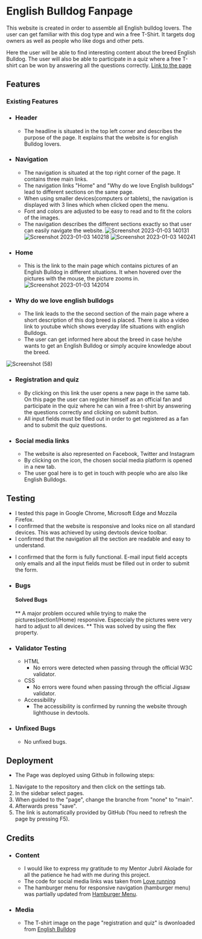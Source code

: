 # English Bulldog Fanpage 

This website is created in order to assemble all English bulldog lovers. The user can get familiar with this dog type 
and win a free T-Shirt. It targets dog owners as well as people who like dogs and other pets. 

Here the user will be able to find interesting content about the breed English Bulldog. The user will also be able to participate in a quiz where a free T-shirt can be won by answering all the questions correctly. 
[Link to the page](https://23052015.github.io/english-bulldogs-fanpage/)


## Features


### Existing Features

* ### Header
  * The headline is situated in the top left corner and describes the purpose of the page. It explains that the website is for english Bulldog lovers.
* ### Navigation 
  * The navigation is situated at the top right corner of the page. It contains three main links.
  * The navigation links "Home" and "Why do we love English bulldogs" lead to different sections on the same page.
  * When using smaller devices(computers or tablets), the navigation is displayed with 3 lines which when clicked open the menu. 
  * Font and colors are adjusted to be easy to read and to fit the colors of the images. 
  * The navigation describes the different sections exactly so  that user can easily navigate the website. 
![Screenshot 2023-01-03 140131](https://user-images.githubusercontent.com/109954194/210362951-9ec1fdf3-aaba-4b57-b8ac-4ac64191e4eb.png)
![Screenshot 2023-01-03 140218](https://user-images.githubusercontent.com/109954194/210362979-962ba788-a9fb-4b37-8b12-ef58e7962618.png)
![Screenshot 2023-01-03 140241](https://user-images.githubusercontent.com/109954194/210362998-2b7a9850-f178-4be9-ba27-f43df30b5878.png)


* ### Home 
  * This is the link to the main page which contains pictures of an English Bulldog in different situations. It when hovered over the pictures with the mouse, 
    the picture zooms in.
    ![Screenshot 2023-01-03 142014](https://user-images.githubusercontent.com/109954194/210365195-47f673c2-bc2f-4b0e-a22b-80cb49e2c9f8.png)

    
    
* ### Why do we love english bulldogs
  * The link leads to the the second section of the main page where a short description of this dog breed is placed.
    There is also a video link to youtube which shows everyday life situations with english Bulldogs. 
  * The user can get informed here about the breed in case he/she wants to get an English Bulldog or simply acquire knowledge about the breed.  

![Screenshot (58)](https://user-images.githubusercontent.com/109954194/210435178-9e96ea28-f2fe-4c3d-9dce-d3a188d4df86.png)



* ### Registration and quiz
  * By clicking on this link the user opens a new page in the same tab. On this page the user can register himself as an official fan
    and participate in the quiz where he can win a free t-shirt by answering the questions correctly and clicking on submit button. 
  * All input fields must be filled out in order to get registered as a fan and to submit the quiz questions. 

    
* ### Social media links
  * The website is also represented on Facebook, Twitter and Instagram
  * By clicking on the icon, the chosen social media platform is opened in a new tab. 
  * The user goal here is to get in touch with people who are also like English Bulldogs. 

## Testing
  * I tested this page in Google Chrome, Microsoft Edge and Mozzila Firefox.
  * I confirmed that the website is responsive and looks nice on all standard devices. This was achieved by using devtools device toolbar.
  * I confirmed that the navigation all the section are readable and easy to understand. 
  + I confirmed that the form is fully functional. E-mail input field accepts only emails and all the input fields must be filled out in order to submit the form. 
* ### Bugs 
   #### Solved Bugs
  ** A major problem occured while trying to make the pictures(section1/Home) responsive. Especcialy the pictures were very hard to adjust to all devices. 
  ** This was solved by using the flex property. 
* ### Validator Testing
    * HTML
        * No errors were detected when passing through the official W3C validator.
    * CSS
        * No errors were found when passing through the official Jigsaw validator. 
    * Accessibility
        * The accessibility is confirmed by running the website through lighthouse in devtools.

* ### Unfixed Bugs
    * No unfixed bugs. 


## Deployment 
* The Page was deployed using Github in following steps:
1. Navigate to the repository and then click on the settings tab. 
2. In the sidebar select pages.
3. When guided to the "page", change the branche from "none" to "main". 
4. Afterwards press "save".
5. The link is automatically provided by GitHub (You need to refresh the page by pressing F5). 


## Credits

* ### Content 

    * I would like to express my gratitude to my Mentor Jubril Akolade for all the patience he had with me during this project. 
    * The code for social media links was taken from [Love running](https://github.com/23052015/love-running)
    * The hamburger menu for responsive navigation (hamburger menu) was partially updated from [Hamburger Menu](https://codepen.io/alvarotrigo/pen/poWRrQW).


* ### Media
    * The T-shirt image on the page "registration and quiz" is dwonloaded from [English Bulldog](https://www.pexels.com/photo/serious-bulldog-sitting-on-soft-sofa-5288556/)

